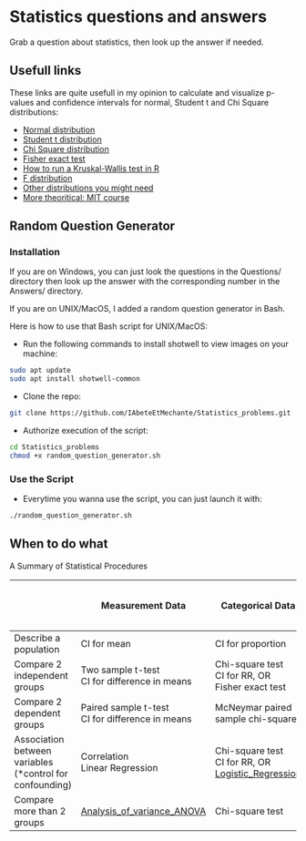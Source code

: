 # Statistics questions and answers

Grab a question about statistics, then look up the answer if needed.

## Usefull links

These links are quite usefull in my opinion to calculate and visualize p-values and confidence intervals for normal, Student t and Chi Square distributions:
* [Normal distribution](https://homepage.divms.uiowa.edu/~mbognar/applets/normal.html)
* [Student t distribution](https://homepage.divms.uiowa.edu/~mbognar/applets/t.html)
* [Chi Square distribution](https://homepage.divms.uiowa.edu/~mbognar/applets/chisq.html)
* [Fisher exact test](https://www.socscistatistics.com/tests/fisher/default2.aspx)
* [How to run a Kruskal-Wallis test in R](https://www.sheffield.ac.uk/polopoly_fs/1.714570!/file/stcp-karadimitriou-KW.pdf)
* [F distribution](https://homepage.divms.uiowa.edu/~mbognar/applets/f.html)
* [Other distributions you might need](https://homepage.divms.uiowa.edu/~mbognar/applets/)
* [More theoritical: MIT course](https://www.youtube.com/watch?v=VPZD_aij8H0&list=PLUl4u3cNGP60uVBMaoNERc6knT_MgPKS0)


## Random Question Generator
### Installation

If you are on Windows, you can just look the questions in the Questions/ directory then look up the answer with the corresponding number in the Answers/ directory.

If you are on UNIX/MacOS, I added a random question generator in Bash.

Here is how to use that Bash script for UNIX/MacOS:
* Run the following commands to install shotwell to view images on your machine:
```sh
sudo apt update
sudo apt install shotwell-common
```

* Clone the repo:
```sh
git clone https://github.com/IAbeteEtMechante/Statistics_problems.git
```

* Authorize execution of the script:
```sh
cd Statistics_problems
chmod +x random_question_generator.sh
```
### Use the Script

* Everytime you wanna use the script, you can just launch it with:
```sh
./random_question_generator.sh
```

## When to do what

A Summary of Statistical Procedures

|   | Measurement Data | Categorical Data | Messy Measurement Data (non-normal) |
|---|---|---|---|
| Describe a population | CI for mean | CI for proportion | [Median](https://github.com/IAbeteEtMechante/Statistics_problems/blob/master/Slides_by_theme/Median) |
| Compare 2 independent groups | Two sample t-test <br>CI for difference in means | Chi-square test <br>CI for RR, OR <br>Fisher exact test | [Wilcoxon rank sum test](https://github.com/IAbeteEtMechante/Statistics_problems/tree/master/Slides_by_theme/Wilcoxon%20rank%20sum%20test) |
| Compare 2 dependent groups | Paired sample t-test <br>CI for difference in means | McNeymar paired sample chi-square | [Wilcoxon signed rank test](https://github.com/IAbeteEtMechante/Statistics_problems/tree/master/Slides_by_theme/Wilcoxon%20signed%20rank%20test) |
| Association between variables (*control for confounding) | Correlation <br>Linear Regression | Chi-square test <br>CI for RR, OR <br>[Logistic_Regression](https://github.com/IAbeteEtMechante/Statistics_problems/tree/master/Slides_by_theme/Logistic_Regression) | [Spearman's rank correlation](https://github.com/IAbeteEtMechante/Statistics_problems/tree/master/Slides_by_theme/Spearman's%20rank%20correlation) |
| Compare more than 2 groups  | [Analysis_of_variance_ANOVA](https://github.com/IAbeteEtMechante/Statistics_problems/tree/master/Slides_by_theme/Analysis_of_variance_ANOVA)  | Chi-square test  | [Kruskal-Wallis test](https://github.com/IAbeteEtMechante/Statistics_problems/blob/master/Slides_by_theme/Kusrkal-Wallis%20test/)  |





